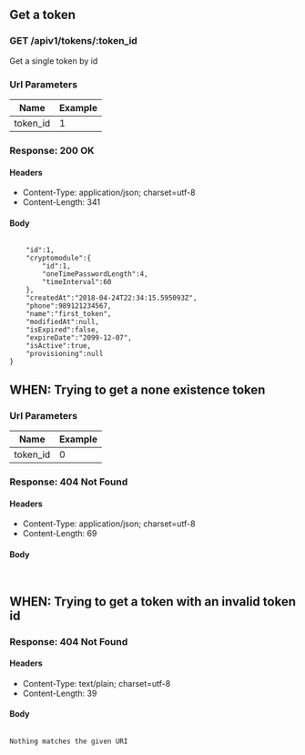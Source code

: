 ## Get a token

### GET /apiv1/tokens/:token_id

Get a single token by id

### Url Parameters

Name | Example
--- | ---
token_id | 1

### Response: 200 OK

#### Headers

* Content-Type: application/json; charset=utf-8
* Content-Length: 341

#### Body

```json
```

```{
    "id":1,
    "cryptomodule":{
        "id":1,
        "oneTimePasswordLength":4,
        "timeInterval":60
    },
    "createdAt":"2018-04-24T22:34:15.595093Z",
    "phone":989121234567,
    "name":"first_token",
    "modifiedAt":null,
    "isExpired":false,
    "expireDate":"2099-12-07",
    "isActive":true,
    "provisioning":null
}
```

## WHEN: Trying to get a none existence token

### Url Parameters

Name | Example
--- | ---
token_id | 0

### Response: 404 Not Found

#### Headers

* Content-Type: application/json; charset=utf-8
* Content-Length: 69

#### Body

```json
```

```{"message":"Not Found","description":"Nothing matches the given URI"}
```

## WHEN: Trying to get a token with an invalid token id

### Response: 404 Not Found

#### Headers

* Content-Type: text/plain; charset=utf-8
* Content-Length: 39

#### Body

```
```

```Not Found
Nothing matches the given URI
```

